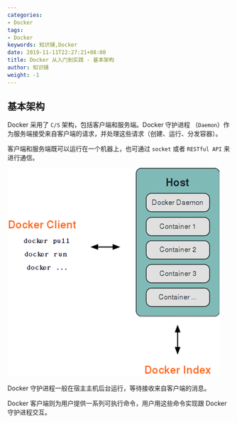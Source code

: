```yaml
---
categories:
- Docker
tags:
- Docker  
keywords: 知识铺,Docker
date: 2019-11-11T22:27:21+08:00
title: Docker 从入门到实践 - 基本架构
author: 知识铺
weight: -1
---
```


## 基本架构

Docker 采用了 `C/S` 架构，包括客户端和服务端。Docker 守护进程 （`Daemon`）作为服务端接受来自客户端的请求，并处理这些请求（创建、运行、分发容器）。

客户端和服务端既可以运行在一个机器上，也可通过 `socket` 或者 `RESTful API` 来进行通信。

![Docker 基本架构](_images/docker_arch.png)

Docker 守护进程一般在宿主主机后台运行，等待接收来自客户端的消息。

Docker 客户端则为用户提供一系列可执行命令，用户用这些命令实现跟 Docker 守护进程交互。

